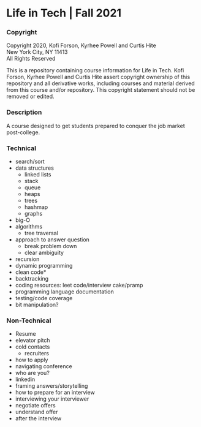 # Life in Tech | Fall 2021


### Copyright
Copyright 2020, Kofi Forson, Kyrhee Powell and Curtis Hite \
New York City, NY 11413 \
All Rights Reserved

This is a repository containing course information for Life in Tech. Kofi Forson, Kyrhee Powell and Curtis Hite assert copyright ownership of this repository and all derivative works, including courses and material derived from this course and/or repository. This copyright statement should not be removed or edited.


### Description
A course designed to get students prepared to conquer the job market post-college.


### Technical 
 - search/sort
 - data structures
    - linked lists
    - stack 
    - queue
    - heaps
    - trees
    - hashmap
    - graphs
 - big-O
 - algorithms
    - tree traversal
 - approach to answer question
    - break problem down
    - clear ambiguity
 - recursion
 - dynamic programming
 - clean code*
 - backtracking
 - coding resources: leet code/interview cake/pramp
 - programming language documentation
 - testing/code coverage
 - bit manipulation?


### Non-Technical
 - Resume
 - elevator pitch
 - cold contacts
    - recruiters
 - how to apply
 - navigating conference 
 - who are you?
 - linkedin
 - framing answers/storytelling
 - how to prepare for an interview
 - interviewing your interviewer
 - negotiate offers
 - understand offer
 - after the interview
